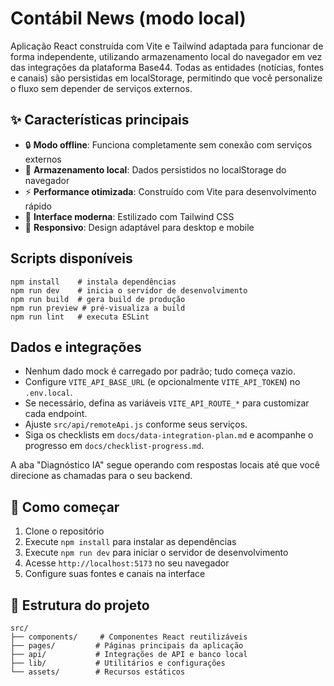 ﻿# Contábil News (modo local)

Aplicação React construída com Vite e Tailwind adaptada para funcionar de forma independente, utilizando armazenamento local do navegador em vez das integrações da plataforma Base44. Todas as entidades (notícias, fontes e canais) são persistidas em localStorage, permitindo que você personalize o fluxo sem depender de serviços externos.

## ✨ Características principais

- 🔒 **Modo offline**: Funciona completamente sem conexão com serviços externos
- 💾 **Armazenamento local**: Dados persistidos no localStorage do navegador
- ⚡ **Performance otimizada**: Construído com Vite para desenvolvimento rápido
- 🎨 **Interface moderna**: Estilizado com Tailwind CSS
- 📱 **Responsivo**: Design adaptável para desktop e mobile

## Scripts disponíveis

```
npm install    # instala dependências
npm run dev    # inicia o servidor de desenvolvimento
npm run build  # gera build de produção
npm run preview # pré-visualiza a build
npm run lint   # executa ESLint
```

## Dados e integrações

- Nenhum dado mock é carregado por padrão; tudo começa vazio.
- Configure `VITE_API_BASE_URL` (e opcionalmente `VITE_API_TOKEN`) no `.env.local`.
- Se necessário, defina as variáveis `VITE_API_ROUTE_*` para customizar cada endpoint.
- Ajuste `src/api/remoteApi.js` conforme seus serviços.
- Siga os checklists em `docs/data-integration-plan.md` e acompanhe o progresso em `docs/checklist-progress.md`.

A aba "Diagnóstico IA" segue operando com respostas locais até que você direcione as chamadas para o seu backend.

## 🚀 Como começar

1. Clone o repositório
2. Execute `npm install` para instalar as dependências
3. Execute `npm run dev` para iniciar o servidor de desenvolvimento
4. Acesse `http://localhost:5173` no seu navegador
5. Configure suas fontes e canais na interface

## 📁 Estrutura do projeto

```
src/
├── components/     # Componentes React reutilizáveis
├── pages/         # Páginas principais da aplicação
├── api/           # Integrações de API e banco local
├── lib/           # Utilitários e configurações
└── assets/        # Recursos estáticos
```
